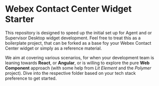# Webex Contact Center Widget Starter
This repository is designed to speed up the initial set up for Agent and or Supervisor Desktop widget development. Feel free to treat this as a boilerplate project, that can be forked as a base foy your Webex Contact Center widget or simply as a reference material. 

We aim at covering various scenarios, for when your development team is leaning towards **React**, or **Angular**, or is willing to explore the pure **Web Component** approach (with some help from *Lit Element* and the *Polymer* project). Dive into the respective folder based on your tech stack preference to get started.
